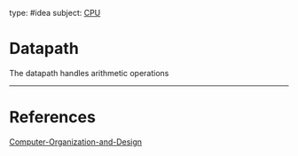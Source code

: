 type: #idea
subject: [CPU](CPU.md)
<!-- Subject should be a hub note -->
# Datapath

The datapath handles arithmetic operations

---
# References
<!-- What references back up this idea -->
[Computer-Organization-and-Design](Computer-Organization-and-Design.md)